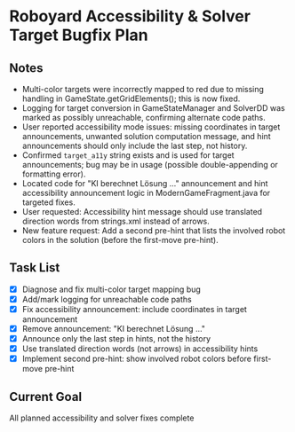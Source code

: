# Roboyard Accessibility & Solver Target Bugfix Plan

## Notes
- Multi-color targets were incorrectly mapped to red due to missing handling in GameState.getGridElements(); this is now fixed.
- Logging for target conversion in GameStateManager and SolverDD was marked as possibly unreachable, confirming alternate code paths.
- User reported accessibility mode issues: missing coordinates in target announcements, unwanted solution computation message, and hint announcements should only include the last step, not history.
- Confirmed `target_a11y` string exists and is used for target announcements; bug may be in usage (possible double-appending or formatting error).
- Located code for "KI berechnet Lösung ..." announcement and hint accessibility announcement logic in ModernGameFragment.java for targeted fixes.
- User requested: Accessibility hint message should use translated direction words from strings.xml instead of arrows.
- New feature request: Add a second pre-hint that lists the involved robot colors in the solution (before the first-move pre-hint).

## Task List
- [x] Diagnose and fix multi-color target mapping bug
- [x] Add/mark logging for unreachable code paths
- [x] Fix accessibility announcement: include coordinates in target announcement
- [x] Remove announcement: "KI berechnet Lösung ..."
- [x] Announce only the last step in hints, not the history
- [x] Use translated direction words (not arrows) in accessibility hints
- [x] Implement second pre-hint: show involved robot colors before first-move pre-hint

## Current Goal
All planned accessibility and solver fixes complete